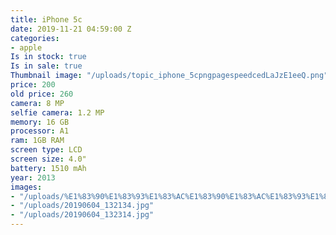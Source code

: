 ```yaml
---
title: iPhone 5c
date: 2019-11-21 04:59:00 Z
categories:
- apple
Is in stock: true
Is in sale: true
Thumbnail image: "/uploads/topic_iphone_5cpngpagespeedcedLaJzE1eeQ.png"
price: 200
old price: 260
camera: 8 MP
selfie camera: 1.2 MP
memory: 16 GB
processor: A1
ram: 1GB RAM
screen type: LCD
screen size: 4.0"
battery: 1510 mAh
year: 2013
images:
- "/uploads/%E1%83%90%E1%83%93%E1%83%AC%E1%83%90%E1%83%AC%E1%83%93%E1%83%AC%E1%83%93.jpg"
- "/uploads/20190604_132134.jpg"
- "/uploads/20190604_132314.jpg"
---
```


